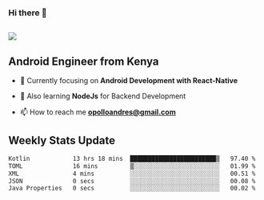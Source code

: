 ### Hi there 👋
<h2 align="left"><img src="https://readme-typing-svg.herokuapp.com?color=000000&lines=I'm+Andrew+Opollo😊;Welcome+to+my+Github😜"> </h2>

## Android Engineer from Kenya


- 🌱 Currently focusing on **Android Development with React-Native**

- 🔭 Also learning **NodeJs** for Backend Development

- 📫 How to reach me **opolloandres@gmail.com**


## Weekly Stats Update
<!--START_SECTION:waka-->

```txt
Kotlin            13 hrs 18 mins  ████████████████████████▒   97.40 %
TOML              16 mins         ▒░░░░░░░░░░░░░░░░░░░░░░░░   01.99 %
XML               4 mins          ░░░░░░░░░░░░░░░░░░░░░░░░░   00.51 %
JSON              0 secs          ░░░░░░░░░░░░░░░░░░░░░░░░░   00.08 %
Java Properties   0 secs          ░░░░░░░░░░░░░░░░░░░░░░░░░   00.02 %
```

<!--END_SECTION:waka-->



